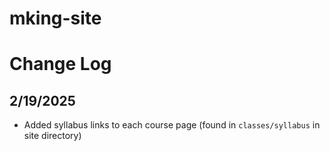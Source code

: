 # mking-site

# Change Log

## 2/19/2025

* Added syllabus links to each course page (found in `classes/syllabus` in site directory)